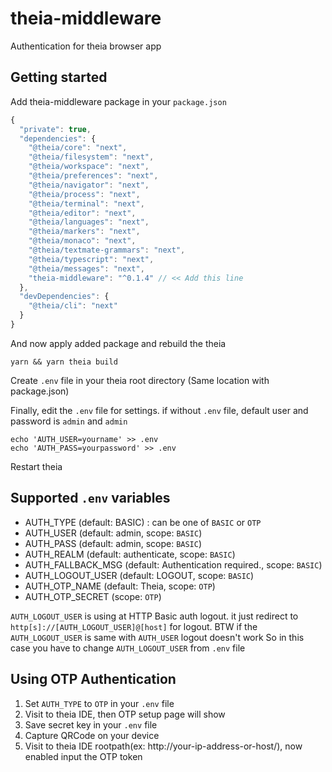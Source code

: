 # theia-middleware
Authentication for theia browser app

## Getting started

Add theia-middleware package in your `package.json`

``` javascript
{
  "private": true,
  "dependencies": {
    "@theia/core": "next",
    "@theia/filesystem": "next",
    "@theia/workspace": "next",
    "@theia/preferences": "next",
    "@theia/navigator": "next",
    "@theia/process": "next",
    "@theia/terminal": "next",
    "@theia/editor": "next",
    "@theia/languages": "next",
    "@theia/markers": "next",
    "@theia/monaco": "next",
    "@theia/textmate-grammars": "next",
    "@theia/typescript": "next",
    "@theia/messages": "next",
    "theia-middleware": "^0.1.4" // << Add this line
  },
  "devDependencies": {
    "@theia/cli": "next"
  }
}
```

And now apply added package and rebuild the theia

    yarn && yarn theia build

Create `.env` file in your theia root directory (Same location with package.json)

Finally, edit the `.env` file for settings. if without `.env` file, default user and password is `admin` and `admin`

    echo 'AUTH_USER=yourname' >> .env
    echo 'AUTH_PASS=yourpassword' >> .env
    
Restart theia

## Supported `.env` variables
 - AUTH_TYPE (default: BASIC) : can be one of `BASIC` or `OTP`
 - AUTH_USER (default: admin, scope: `BASIC`)
 - AUTH_PASS (default: admin, scope: `BASIC`)
 - AUTH_REALM (default: authenticate, scope: `BASIC`)
 - AUTH_FALLBACK_MSG (default: Authentication required., scope: `BASIC`)
 - AUTH_LOGOUT_USER (default: LOGOUT, scope: `BASIC`)
 - AUTH_OTP_NAME (default: Theia, scope: `OTP`)
 - AUTH_OTP_SECRET (scope: `OTP`)

 `AUTH_LOGOUT_USER` is using at HTTP Basic auth logout.
it just redirect to `http[s]://[AUTH_LOGOUT_USER]@[host]` for logout.
BTW if the `AUTH_LOGOUT_USER` is same with `AUTH_USER` logout doesn't work
So in this case you have to change `AUTH_LOGOUT_USER` from `.env` file

## Using OTP Authentication
 1. Set `AUTH_TYPE` to `OTP` in your `.env` file
 2. Visit to theia IDE, then OTP setup page will show
 3. Save secret key in your `.env` file
 4. Capture QRCode on your device
 5. Visit to theia IDE rootpath(ex: http://your-ip-address-or-host/), now enabled input the OTP token
